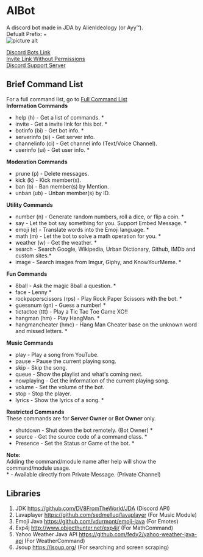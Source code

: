 # AIBot 
A discord bot made in JDA by AlienIdeology (or Ayy™). <br />
Defualt Prefix: `=`<br />
![picture alt](https://cdn.discordapp.com/app-icons/294327785512763392/64c107f7c8c70f14f719ebd3907f1776.jpg )<br />

[Discord Bots Link](https://bots.discord.pw/bots/294327785512763392) <br />
[Invite Link Without Permissions](https://discordapp.com/oauth2/authorize?client_id=294327785512763392&scope=bot&permissions=0) <br />
[Discord Support Server](https://discord.gg/EABc8Kc)

## Brief Command List <br />
For a full command list, go to [Full Command List](src/main/java/Resource/FullHelpText.txt) <br />
__**Information Commands**__ 
- help (h) - Get a list of commands. * 
- invite - Get a invite link for this bot. * 
- botinfo (bi) - Get bot info. * 
- serverinfo (si) - Get server info. 
- channelinfo (ci) - Get channel info (Text/Voice Channel). 
- userinfo (ui) - Get user info. * 

__**Moderation Commands**__ 
- prune (p) - Delete messages. 
- kick (k) - Kick member(s). 
- ban (b) - Ban member(s) by Mention. 
- unban (ub) - Unban member(s) by ID. 

__**Utility Commands**__ 
- number (n) - Generate random numbers, roll a dice, or flip a coin. * 
- say - Let the bot say something for you. Support Embed Message. * 
- emoji (e) - Translate words into the Emoji language. *
- math (m) - Let the bot to solve a math operation for you. * 
- weather (w) - Get the weather. * 
- search - Search Google, Wikipedia, Urban Dictionary, Github, IMDb and custom sites.* 
- image - Search images from Imgur, Giphy, and KnowYourMeme. * 

__**Fun Commands**__
- 8ball - Ask the magic 8ball a question. * 
- face - Lenny * 
- rockpaperscissors (rps) - Play Rock Paper Scissors with the bot. * 
- guessnum (gn) - Guess a number! * 
- tictactoe (ttt) - Play a Tic Tac Toe Game XO!! 
- hangman (hm) - Play HangMan. * 
- hangmancheater (hmc) - Hang Man Cheater base on the unknown word and missed letters. *

__**Music Commands**__ 
- play - Play a song from YouTube. 
- pause - Pause the current playing song. 
- skip - Skip the song. 
- queue - Show the playlist and what's coming next.
- nowplaying - Get the information of the current playing song.
- volume - Set the volume of the bot. 
- stop - Stop the player. 
- lyrics - Show the lyrics of a song. * 

__**Restricted Commands**__ <br />
These commands are for **Server Owner** or **Bot Owner** only. 
- shutdown - Shut down the bot remotely. (Bot Owner) * 
- source - Get the source code of a command class. * 
- Presence - Set the Status or Game of the bot. * 

__**Note:**__ <br />
Adding the command/module name after help will show the command/module usage. <br />
\* - Available directly from Private Message. (Private Channel) <br />

## Libraries
1. JDK https://github.com/DV8FromTheWorld/JDA (Discord API)
2. Lavaplayer https://github.com/sedmelluq/lavaplayer (For Music Module)
3. Emoji Java https://github.com/vdurmont/emoji-java (For Emotes)
4. Exp4j http://www.objecthunter.net/exp4j/ (For MathCommand)
5. Yahoo Weather Java API https://github.com/fedy2/yahoo-weather-java-api (For WeatherCommand)
6. Jsoup https://jsoup.org/ (For searching and screen scraping)
